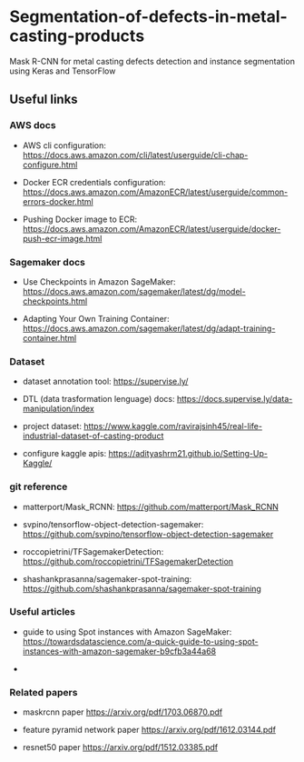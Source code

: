 # Segmentation-of-defects-in-metal-casting-products

Mask R-CNN for metal casting defects detection and instance segmentation using Keras and TensorFlow

## Useful links

### AWS docs

- AWS cli configuration: <https://docs.aws.amazon.com/cli/latest/userguide/cli-chap-configure.html>
  
- Docker ECR credentials configuration: <https://docs.aws.amazon.com/AmazonECR/latest/userguide/common-errors-docker.html>
  
- Pushing Docker image to ECR: <https://docs.aws.amazon.com/AmazonECR/latest/userguide/docker-push-ecr-image.html>
 
### Sagemaker docs

- Use Checkpoints in Amazon SageMaker: <https://docs.aws.amazon.com/sagemaker/latest/dg/model-checkpoints.html>

- Adapting Your Own Training Container: <https://docs.aws.amazon.com/sagemaker/latest/dg/adapt-training-container.html>

### Dataset

- dataset annotation tool: <https://supervise.ly/>

- DTL (data trasformation lenguage) docs: <https://docs.supervise.ly/data-manipulation/index>

- project dataset: <https://www.kaggle.com/ravirajsinh45/real-life-industrial-dataset-of-casting-product>

- configure kaggle apis: <https://adityashrm21.github.io/Setting-Up-Kaggle/>

### git reference

- matterport/Mask_RCNN: <https://github.com/matterport/Mask_RCNN>

- svpino/tensorflow-object-detection-sagemaker: <https://github.com/svpino/tensorflow-object-detection-sagemaker>

- roccopietrini/TFSagemakerDetection: <https://github.com/roccopietrini/TFSagemakerDetection>

- shashankprasanna/sagemaker-spot-training: <https://github.com/shashankprasanna/sagemaker-spot-training>

### Useful articles

- guide to using Spot instances with Amazon SageMaker: <https://towardsdatascience.com/a-quick-guide-to-using-spot-instances-with-amazon-sagemaker-b9cfb3a44a68>

- 

### Related papers

- maskrcnn paper <https://arxiv.org/pdf/1703.06870.pdf>

- feature pyramid network paper <https://arxiv.org/pdf/1612.03144.pdf>

- resnet50 paper <https://arxiv.org/pdf/1512.03385.pdf>
